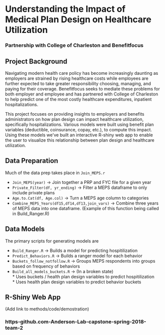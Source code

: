 # Understanding the Impact of Medical Plan Design on Healthcare Utilization
### Partnership with College of Charleston and Benefitfocus

## Project Background
Navigating modern health care policy has become increasingly daunting as employers are strained by rising healthcare costs while employees are further expected to take greater responsibility choosing, managing, and paying for their coverage. Benefitfocus seeks to mediate these problems for both employer and employee and has partnered with College of Charleston to help predict one of the most costly healthcare expenditures, inpatient hospitalizations.

This project focuses on providing insights to employers and benefits administrators on how plan design can impact healthcare utilization, specifically hospitalizations. Various models were built using benefit plan variables (deductible, coinsurance, copay, etc.), to compute this impact. Using these models we've built an interactive R-shiny web app to enable the user to visualize this relationship between plan design and healthcare utilization.

## Data Preparation
Much of the data prep takes place in ```Join_MEPS.r```
* ```Join_MEPS(year)``` -> Join together a PRP and FYC file for a given year </br>
* ```Private_Filter(df, yr_ending)``` -> Filter a MEPS dataframe to only include private plans</br>
* ```Age.to.Cat(df, Age.col)``` -> Turn a MEPS age column to categories</br>
* ```Combine_MEPS_Years(df15,df14,df13,join_vars)``` -> Combine three years of MEPS data into one dataframe. (Example of this function being called in Build_Ranger.R)</br>

## Data Models
The primary scripts for generating models are
* ```Build_Ranger.R``` -> Builds a model for predicting hospitilization 
* ```Predict_Behaviors.R``` -> Builds a ranger model for each behavior
* ```Buckets_follow_notfollow.R``` -> Groups MEPS respondents into groups based on frequency of behaviors
* ```Build_all_models_buckets.R``` -> (In a broken state)</br>
      * Uses buckets / health plan design variables to predict hospitilization</br>
      * Uses health plan design variables to predict behavior buckets 

## R-Shiny Web App
(Add link to methods/code/demostration)

### https-github.com-Anderson-Lab-capstone-spring-2018-team-2
